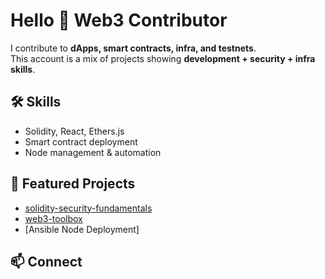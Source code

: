 # Hello 👋 Web3 Contributor  

I contribute to **dApps, smart contracts, infra, and testnets**.  
This account is a mix of projects showing **development + security + infra skills**.  

## 🛠 Skills
- Solidity, React, Ethers.js  
- Smart contract deployment  
- Node management & automation  

## 🚀 Featured Projects
- [solidity-security-fundamentals](https://github.com/keyunjadav/solidity-security-fundamentals)  
- [web3-toolbox](https://github.com/keyunjadav/web3-toolbox)  
- [Ansible Node Deployment]

## 📫 Connect
